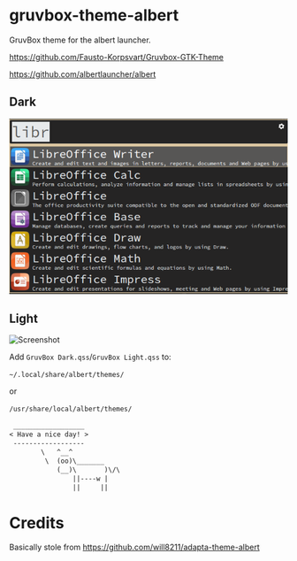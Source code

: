 # gruvbox-theme-albert

GruvBox theme for the albert launcher.

<https://github.com/Fausto-Korpsvart/Gruvbox-GTK-Theme>

<https://github.com/albertlauncher/albert>

## Dark
![Screenshot](screenshot_dark.png)

## Light
![Screenshot](screenshot_light.png)

Add `GruvBox Dark.qss`/`GruvBox Light.qss` to:

`~/.local/share/albert/themes/`

or 

`/usr/share/local/albert/themes/`

```
 __________________
< Have a nice day! >
 ------------------
        \   ^__^
         \  (oo)\_______
            (__)\       )\/\
                ||----w |
                ||     ||
```

# Credits

Basically stole from https://github.com/will8211/adapta-theme-albert



